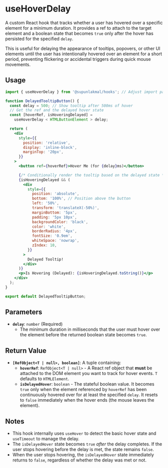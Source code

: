 # useHoverDelay

A custom React hook that tracks whether a user has hovered over a specific element for a minimum duration. It provides a ref to attach to the target element and a boolean state that becomes `true` only after the hover has persisted for the specified `delay`.

This is useful for delaying the appearance of tooltips, popovers, or other UI elements until the user has intentionally hovered over an element for a short period, preventing flickering or accidental triggers during quick mouse movements.

## Usage

```jsx
import { useHoverDelay } from '@supunlakmal/hooks'; // Adjust import path

function DelayedTooltipButton() {
  const delay = 500; // Show tooltip after 500ms of hover
  // Get the ref and the delayed hover state
  const [hoverRef, isHoveringDelayed] =
    useHoverDelay < HTMLButtonElement > delay;

  return (
    <div
      style={{
        position: 'relative',
        display: 'inline-block',
        marginTop: '20px',
      }}
    >
      <button ref={hoverRef}>Hover Me (for {delay}ms)</button>

      {/* Conditionally render the tooltip based on the delayed state */}
      {isHoveringDelayed && (
        <div
          style={{
            position: 'absolute',
            bottom: '100%', // Position above the button
            left: '50%',
            transform: 'translateX(-50%)',
            marginBottom: '5px',
            padding: '5px 10px',
            backgroundColor: 'black',
            color: 'white',
            borderRadius: '4px',
            fontSize: '0.9em',
            whiteSpace: 'nowrap',
            zIndex: 10,
          }}
        >
          Delayed Tooltip!
        </div>
      )}
      <p>Is Hovering (Delayed): {isHoveringDelayed.toString()}</p>
    </div>
  );
}

export default DelayedTooltipButton;
```

## Parameters

- **`delay`**: `number` (Required)
  - The minimum duration in milliseconds that the user must hover over the element before the returned boolean state becomes `true`.

## Return Value

- **`[RefObject<T | null>, boolean]`**: A tuple containing:
  - **`hoverRef`**: `RefObject<T | null>` - A React ref object that **must** be attached to the DOM element you want to track for hover events. `T` defaults to `HTMLElement`.
  - **`isDelayedHover`**: `boolean` - The stateful boolean value. It becomes `true` only when the element referenced by `hoverRef` has been continuously hovered over for at least the specified `delay`. It resets to `false` immediately when the hover ends (the mouse leaves the element).

## Notes

- This hook internally uses `useHover` to detect the basic hover state and `useTimeout` to manage the delay.
- The `isDelayedHover` state becomes `true` _after_ the delay completes. If the user stops hovering before the delay is met, the state remains `false`.
- When the user stops hovering, the `isDelayedHover` state immediately returns to `false`, regardless of whether the delay was met or not.
